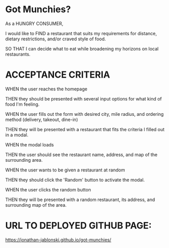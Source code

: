 # Got Munchies?

As a HUNGRY CONSUMER,

I would like to FIND a restaurant that suits my requirements for distance, dietary restrictions, and/or craved style of food.

SO THAT I can decide what to eat while broadening my horizons on local restaurants.


# ACCEPTANCE CRITERIA

WHEN the user reaches the homepage

THEN they should be presented with several input options for what kind of food I'm feeling.

WHEN the user fills out the form with desired city, mile radius, and ordering method (delivery, takeout, dine-in)

THEN they will be presented with a restaurant that fits the criteria I filled out in a modal.

WHEN the modal loads

THEN the user should see the restaurant name, address, and map of the surrounding area.

WHEN the user wants to be given a restaurant at random

THEN they should click the 'Random' button to activate the modal.

WHEN the user clicks the random button

THEN they will be presented with a random restaurant, its address, and surrounding map of the area.


# URL TO DEPLOYED GITHUB PAGE:
https://jonathan-jablonski.github.io/got-munchies/
